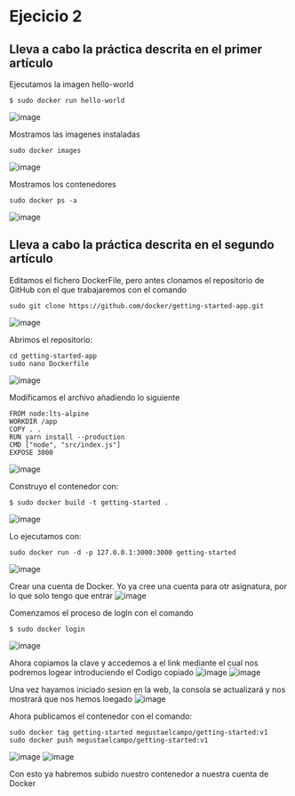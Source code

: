 # Ejecicio 2

## Lleva a cabo la práctica descrita en el primer artículo

Ejecutamos la imagen hello-world
```shell
$ sudo docker run hello-world
```
![image](https://github.com/user-attachments/assets/9309eb2b-182d-4e7b-8dce-5f1e48660f6b)

Mostramos las imagenes instaladas
```shell
sudo docker images
```
![image](https://github.com/user-attachments/assets/f4aac647-9aa3-4226-ace3-def14951f2e6)

Mostramos los contenedores
```shell
sudo docker ps -a
```
![image](https://github.com/user-attachments/assets/30cd7c45-c0fb-4496-90c0-4a6be9f13d3a)


## Lleva a cabo la práctica descrita en el segundo artículo

Editamos el fichero DockerFile, pero antes clonamos el repositorio de GitHub con el que trabajaremos con el comando
```shell
sudo git clone https://github.com/docker/getting-started-app.git
```
![image](https://github.com/user-attachments/assets/9549b81c-f227-4daa-b8f5-ab859a671c97)

Abrimos el repositorio:
```shell
cd getting-started-app
sudo nano Dockerfile
```
![image](https://github.com/user-attachments/assets/73d8ed79-737c-4e22-a1bc-7409c5029286)

Modificamos el archivo añadiendo lo siguiente
```shell
FROM node:lts-alpine
WORKDIR /app
COPY . .
RUN yarn install --production
CMD ["node", "src/index.js"]
EXPOSE 3000
```
![image](https://github.com/user-attachments/assets/897ceb32-37bc-4644-8725-42341bf7f59e)

Construyo el contenedor con:
```shell
$ sudo docker build -t getting-started .
```
![image](https://github.com/user-attachments/assets/129c57ba-359e-4e60-90f8-2b7f427708da)

Lo ejecutamos con:
```shell
sudo docker run -d -p 127.0.0.1:3000:3000 getting-started
```
![image](https://github.com/user-attachments/assets/fda6515d-0a28-47b7-b15d-15f61bc8a25b)

Crear una cuenta de Docker. Yo ya cree una cuenta para otr asignatura, por lo que solo tengo que entrar
![image](https://github.com/user-attachments/assets/3b837c05-1e48-4418-9cb6-88f14c64774e)

Comenzamos el proceso de logIn con el comando
```shell
$ sudo docker login
```
![image](https://github.com/user-attachments/assets/2699920d-6f17-46f3-b758-fd99c2567c59)

Ahora copiamos la clave y accedemos a el link mediante el cual nos podremos logear introduciendo el Codigo copiado
![image](https://github.com/user-attachments/assets/70bb135e-0988-4340-8200-c9f6158eaf58)
![image](https://github.com/user-attachments/assets/f5886d40-3860-4c87-92f1-1b00a2d1704f)

Una vez hayamos iniciado sesion en la web, la consola se actualizará y nos mostrará que nos hemos loegado
![image](https://github.com/user-attachments/assets/b83ba7c0-a3e2-43c9-9688-0bf1178a9bd8)

Ahora publicamos el contenedor con el comando:
```shell
sudo docker tag getting-started megustaelcampo/getting-started:v1
sudo docker push megustaelcampo/getting-started:v1
```
![image](https://github.com/user-attachments/assets/69a72036-a5ef-4b1f-86d6-1c5bde02803e)
![image](https://github.com/user-attachments/assets/14e12ceb-a863-4547-9d0e-eb01d31a5802)

Con esto ya habremos subido nuestro contenedor a nuestra cuenta de Docker
